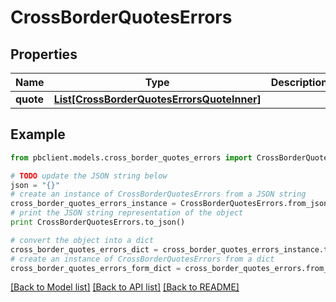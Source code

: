 # CrossBorderQuotesErrors


## Properties
Name | Type | Description | Notes
------------ | ------------- | ------------- | -------------
**quote** | [**List[CrossBorderQuotesErrorsQuoteInner]**](CrossBorderQuotesErrorsQuoteInner.md) |  | [optional] 

## Example

```python
from pbclient.models.cross_border_quotes_errors import CrossBorderQuotesErrors

# TODO update the JSON string below
json = "{}"
# create an instance of CrossBorderQuotesErrors from a JSON string
cross_border_quotes_errors_instance = CrossBorderQuotesErrors.from_json(json)
# print the JSON string representation of the object
print CrossBorderQuotesErrors.to_json()

# convert the object into a dict
cross_border_quotes_errors_dict = cross_border_quotes_errors_instance.to_dict()
# create an instance of CrossBorderQuotesErrors from a dict
cross_border_quotes_errors_form_dict = cross_border_quotes_errors.from_dict(cross_border_quotes_errors_dict)
```
[[Back to Model list]](../README.md#documentation-for-models) [[Back to API list]](../README.md#documentation-for-api-endpoints) [[Back to README]](../README.md)


